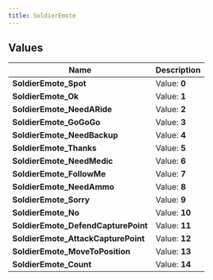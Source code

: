 ```yaml
---
title: SoldierEmote
---
```


## Values

| Name | Description |
| ---- | ----------- |
| **SoldierEmote\_Spot** | Value: **0** |
| **SoldierEmote\_Ok** | Value: **1** |
| **SoldierEmote\_NeedARide** | Value: **2** |
| **SoldierEmote\_GoGoGo** | Value: **3** |
| **SoldierEmote\_NeedBackup** | Value: **4** |
| **SoldierEmote\_Thanks** | Value: **5** |
| **SoldierEmote\_NeedMedic** | Value: **6** |
| **SoldierEmote\_FollowMe** | Value: **7** |
| **SoldierEmote\_NeedAmmo** | Value: **8** |
| **SoldierEmote\_Sorry** | Value: **9** |
| **SoldierEmote\_No** | Value: **10** |
| **SoldierEmote\_DefendCapturePoint** | Value: **11** |
| **SoldierEmote\_AttackCapturePoint** | Value: **12** |
| **SoldierEmote\_MoveToPosition** | Value: **13** |
| **SoldierEmote\_Count** | Value: **14** |

